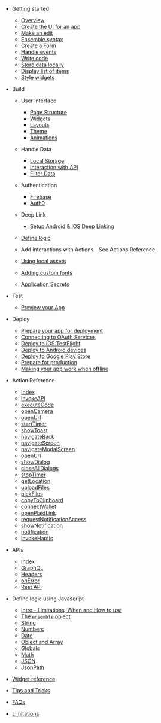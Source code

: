 - Getting started

  - [Overview](getting-started/home)
  - [Create the UI for an app](./getting-started/1-create-app)
  - [Make an edit](./getting-started/2-edit)
  - [Ensemble syntax](./getting-started/3-ensemble-syntax)
  - [Create a Form](./getting-started/4-form)
  - [Handle events](./getting-started/5-actions)
  - [Write code](./getting-started/6-code)
  - [Store data locally](./getting-started/7-storage)
  - [Display list of items](./getting-started/8-item-template)
  - [Style widgets](./getting-started/9-styling)

- Build

  - User Interface

    - [Page Structure](build/user-interface/1-page-structure)
    - [Widgets](build/user-interface/2-widgets)
    - [Layouts](build/user-interface/3-layouts)
    - [Theme](build/user-interface/4-theme)
    - [Animations](build/user-interface/3-animations)

  - Handle Data

    - [Local Storage](build/handle-data/local-storage/1-local-storage)
    - [Interaction with API](build/handle-data/item-template/1-interaction-with-api)
    - [Filter Data](build/handle-data/item-template/2-filter-data)

  - Authentication

    - [Firebase](build/authentication/firebase)
    - [Auth0](build/authentication/auth0)

  - Deep Link
    - [Setup Android & iOS Deep Linking](build/deep-link/deeplink.md)

  - [Define logic](javascript-reference/README)
  - Add interactions with Actions - See Actions Reference
  - [Using local assets](build/local-assets)
  - [Adding custom fonts](build/custom-fonts)
  - [Application Secrets](build/secrets)

- Test

  - [Preview your App](test/1-preview-app)

- Deploy

  - [Prepare your app for deployment](deploy/1-prepare-app)
  - [Connecting to OAuth Services](deploy/2-oauth-services)
  - [Deploy to iOS TestFlight](deploy/3-ios-appstore)
  - [Deploy to Android devices](deploy/4-android-device)
  - [Deploy to Google Play Store](deploy/5-android-play-store)
  - [Prepare for production](deploy/6-prepare-for-production)
  - [Making your app work when offline](deploy/7-offline-mode)

- Action Reference

  - [Index](/actions/directory)
  - [invokeAPI](/actions/1-invokeAPI)
  - [executeCode](/actions/2-executeCode)
  - [openCamera](/actions/3-openCamera)
  - [openUrl](/actions/4-openUrl)
  - [startTimer](/actions/5-startTimer)
  - [showToast](/actions/6-showToast)
  - [navigateBack](/actions/7-navigateBack)
  - [navigateScreen](/actions/8-navigateScreen)
  - [navigateModalScreen](/actions/9-navigateModalScreen)
  - [openUrl](/actions/10-openUrl)
  - [showDialog](/actions/11-showDialog)
  - [closeAllDialogs](/actions/12-closeAllDialogs)
  - [stopTimer](/actions/13-stopTimer)
  - [getLocation](/actions/14-getLocation)
  - [uploadFiles](/actions/15-uploadFiles)
  - [pickFiles](/actions/16-pickFiles)
  - [copyToClipboard](/actions/17-copyToClipboard)
  - [connectWallet](/actions/18-connectWallet)
  - [openPlaidLink](/actions/21-openPlaidLink)
  - [requestNotificationAccess](/actions/19-requestNotificationAccess)
  - [showNotification](/actions/20-showNotification)
  - [notification](/actions/21-notification)
  - [invokeHaptic](/actions/23-invokeHaptic)

- APIs

  - [Index](/APIs/index)
  - [GraphQL](/APIs/graphql)
  - [Headers](/APIs/header)
  - [onError](/APIs/on-error)
  - [Rest API](/APIs/rest-api)

- Define logic using Javascript

  - [Intro - Limitations, When and How to use](javascript-reference/README)
  - [The `ensemble` object](javascript-reference/Ensemble)
  - [String](javascript-reference/String)
  - [Numbers](javascript-reference/Numbers)
  - [Date](javascript-reference/Date)
  - [Object and Array](javascript-reference/MapAndArray)
  - [Globals](javascript-reference/Global)
  - [Math](javascript-reference/Math)
  - [JSON](javascript-reference/JSON)
  - [JsonPath](javascript-reference/JsonPath)

- [Widget reference](widget-reference/directory)
- [Tips and Tricks](tips-and-tricks/directory)

<!-- * [Exercises](./exercises/index)
  * [Prerequisite](./exercises/0-prerequisite)
  * [Update the title](./exercises/1-update-app-title)
  * [Add a header](./exercises/2-add-header)
  * [Add location field](./exercises/3-add-location-field)
  * [Display task locations](./exercises/4-display-task-locations)
  * [Final code](./exercises/final-code) -->

- [FAQs](./faq)

- [Limitations](./limitations)

